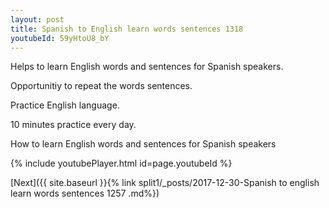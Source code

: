 ```yaml
---
layout: post
title: Spanish to English learn words sentences 1318 
youtubeId: 59yHtoU8_bY
---
```

 
 
Helps to learn English words and sentences for Spanish speakers.

Opportunitiy to repeat the words sentences. 

Practice English language. 
 
10 minutes practice every day. 
 
How to learn English words and sentences for Spanish speakers 
 
{% include youtubePlayer.html id=page.youtubeId %}
 
 
[Next]({{ site.baseurl }}{% link  split1/_posts/2017-12-30-Spanish to english learn words sentences 1257 .md%})
 
